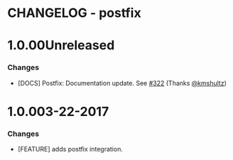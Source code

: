 # CHANGELOG - postfix

1.0.00Unreleased
==================

### Changes

* [DOCS] Postfix: Documentation update. See [#322][] (Thanks [@kmshultz][])

1.0.003-22-2017
==================

### Changes

* [FEATURE] adds postfix integration.

<!--- The following link definition list is generated by PimpMyChangelog --->
[#322]: https://github.com/DataDog/integrations-core/issues/322
[@kmshultz]: https://github.com/kmshultz